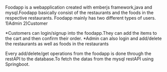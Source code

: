 Foodapp is a webapplication created with emberjs framework,java and mysql.Foodapp basically consist of the restaurants and the foods in the respective restaurants.
Foodapp mainly has two different types of users.
1)Admin
2)Customer

*Customers can login/signup into the foodapp.They can add the items to the cart and then confirm their order.
*Admin can also login and add/delete the restaurants as well as foods in the restaurants

Every add/delete/get operations from the foodapp is done through the restAPI to the database.To fetch the datas from the mysql restAPI using Springboot.
